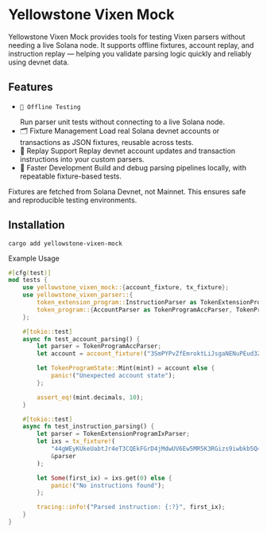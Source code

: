 # Yellowstone Vixen Mock

Yellowstone Vixen Mock provides tools for testing Vixen parsers without needing a live Solana node.
It supports offline fixtures, account replay, and instruction replay — helping you validate parsing logic quickly and reliably using devnet data.

## Features

-     🔌 Offline Testing
  Run parser unit tests without connecting to a live Solana node.
- 🗂 Fixture Management
  Load real Solana devnet accounts or transactions as JSON fixtures, reusable across tests.
- 🧪 Replay Support
  Replay devnet account updates and transaction instructions into your custom parsers.
- 🚀 Faster Development
  Build and debug parsing pipelines locally, with repeatable fixture-based tests.

Fixtures are fetched from Solana Devnet, not Mainnet.
This ensures safe and reproducible testing environments.

## Installation

```
cargo add yellowstone-vixen-mock
```

Example Usage

```rust
#[cfg(test)]
mod tests {
    use yellowstone_vixen_mock::{account_fixture, tx_fixture};
    use yellowstone_vixen_parser::{
        token_extension_program::InstructionParser as TokenExtensionProgramIxParser,
        token_program::{AccountParser as TokenProgramAccParser, TokenProgramState},
    };

    #[tokio::test]
    async fn test_account_parsing() {
        let parser = TokenProgramAccParser;
        let account = account_fixture!("3SmPYPvZfEmroktLiJsgaNENuPEud3Z52zSfLQ1zJdkK", &parser);

        let TokenProgramState::Mint(mint) = account else {
            panic!("Unexpected account state");
        };

        assert_eq!(mint.decimals, 10);
    }

    #[tokio::test]
    async fn test_instruction_parsing() {
        let parser = TokenExtensionProgramIxParser;
        let ixs = tx_fixture!(
            "44gWEyKUkeUabtJr4eT3CQEkFGrD4jMdwUV6Ew5MR5K3RGizs9iwbkb5Q4T3gnAaSgHxn3ERQ8g5YTXuLP1FrWnt",
            &parser
        );

        let Some(first_ix) = ixs.get(0) else {
            panic!("No instructions found");
        };

        tracing::info!("Parsed instruction: {:?}", first_ix);
    }
}
```
